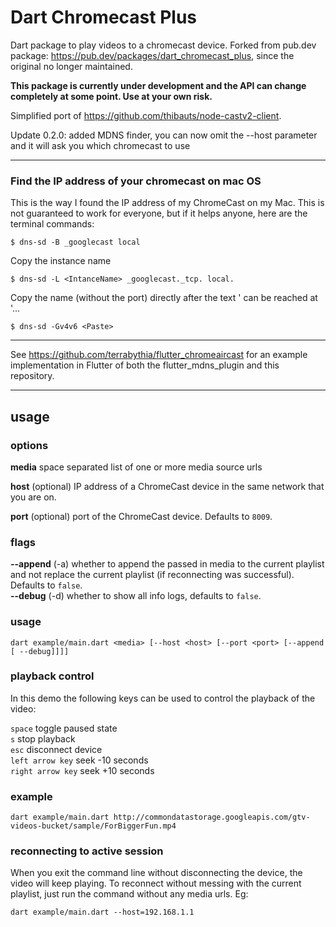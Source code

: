 # Dart Chromecast Plus

Dart package to play videos to a chromecast device. Forked from pub.dev package: https://pub.dev/packages/dart_chromecast_plus, since the original no longer maintained.

**This package is currently under development and the API can change completely at some point. Use at your own risk.**

Simplified port of https://github.com/thibauts/node-castv2-client.

Update 0.2.0: added MDNS finder, you can now omit the --host parameter and it will ask you which chromecast to use

---

### Find the IP address of your chromecast on mac OS

This is the way I found the IP address of my ChromeCast on my Mac. This is not guaranteed to work for everyone,
but if it helps anyone, here are the terminal commands:

`$ dns-sd -B _googlecast local`

Copy the instance name

`$ dns-sd -L <IntanceName> _googlecast._tcp. local.`

Copy the name (without the port) directly after the text '<IntanceName> can be reached at '...

`$ dns-sd -Gv4v6 <Paste>`

---

See https://github.com/terrabythia/flutter_chromeaircast for an example implementation in Flutter of both the flutter_mdns_plugin and this repository.

---

## usage

### options

**media** space separated list of one or more media source urls

**host** (optional) IP address of a ChromeCast device in the same network that you are on.

**port** (optional) port of the ChromeCast device. Defaults to `8009`.

### flags

**--append** (-a) whether to append the passed in media to the current playlist and not replace the current playlist (if reconnecting was successful). Defaults to `false`.  
**--debug** (-d) whether to show all info logs, defaults to `false`.

### usage

`dart example/main.dart <media> [--host <host> [--port <port> [--append [ --debug]]]]`

### playback control

In this demo the following keys can be used to control the playback of the video:

`space` toggle paused state \
`s` stop playback \
`esc` disconnect device \
`left arrow key` seek -10 seconds \
`right arrow key` seek +10 seconds

### example

`dart example/main.dart http://commondatastorage.googleapis.com/gtv-videos-bucket/sample/ForBiggerFun.mp4`

### reconnecting to active session

When you exit the command line without disconnecting the device, the video will keep playing.
To reconnect without messing with the current playlist, just run the command without any media urls. Eg:

`dart example/main.dart --host=192.168.1.1`
